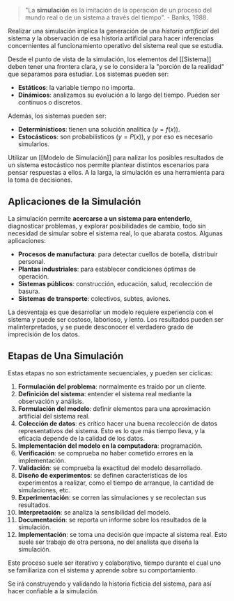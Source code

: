 > "La **simulación** es la imitación de la operación de un proceso del mundo real o de un sistema a través del tiempo". - Banks, 1988.

Realizar una simulación implica la generación de una _historia artificial_ del sistema y la observación de esa historia artificial para hacer inferencias concernientes al funcionamiento operativo del sistema real que se estudia.

Desde el punto de vista de la simulación, los elementos del [[Sistema]] deben tener una frontera clara, y se lo considera la "porción de la realidad" que separamos para estudiar. Los sistemas pueden ser:

- **Estáticos**: la variable tiempo no importa.
- **Dinámicos**: analizamos su evolución a lo largo del tiempo. Pueden ser continuos o discretos.

Además, los sistemas pueden ser:

- **Determinísticos**: tienen una solución analítica ($y = f(x)$).
- **Estocásticos**: son probabilísticos ($y = P(x)$), y por eso es necesario simularlos.

Utilizar un [[Modelo de Simulación]] para nalizar los posibles resultados de un sistema estocástico nos permite plantear distintos escenarios para pensar respuestas a ellos. A la larga, la simulación es una herramienta para la toma de decisiones.

## Aplicaciones de la Simulación

La simulación permite **acercarse a un sistema para entenderlo**, diagnosticar problemas, y explorar posibilidades de cambio, todo sin necesidad de simular sobre el sistema real, lo que abarata costos. Algunas aplicaciones:

- **Procesos de manufactura**: para detectar cuellos de botella, distribuir personal.
- **Plantas industriales**: para establecer condiciones óptimas de operación.
- **Sistemas públicos**: construcción, educación, salud, recolección de basura.
- **Sistemas de transporte**: colectivos, subtes, aviones.

La desventaja es que desarrollar un modelo requiere experiencia con el sistema y puede ser costoso, laborioso, y lento. Los resultados pueden ser malinterpretados, y se puede desconocer el verdadero grado de imprecisión de los datos.

## Etapas de Una Simulación

Estas etapas no son estrictamente secuenciales, y pueden ser cíclicas:

1. **Formulación del problema**: normalmente es traído por un cliente.
2. **Definición del sistema**: entender el sistema real mediante la observación y análisis.
3. **Formulación del modelo**: definir elementos para una aproximación artificial del sistema real.
4. **Colección de datos**: es crítico hacer una buena recolección de datos representativos del sistema. Esto es lo que más tiempo lleva, y la eficacia depende de la calidad de los datos.
5. **Implementación del modelo en la computadora**: programación.
6. **Verificación**: se comprueba no haber cometido errores en la implementación.
7. **Validación**: se comprueba la exactitud del modelo desarrollado.
8. **Diseño de experimentos**: se definen características de los experimentos a realizar, como el tiempo de arranque, la cantidad de simulaciones, etc.
9. **Experimentación**: se corren las simulaciones y se recolectan sus resultados.
10. **Interpretación**: se analiza la sensibilidad del modelo.
11. **Documentación**: se reporta un informe sobre los resultados de la simulación.
12. **Implementación**: se toma una decisión que impacte al sistema real. Esto suele ser trabajo de otra persona, no del analista que diseña la simulación.

Este proceso suele ser iterativo y colaborativo, tiempo durante el cual uno se familiariza con el sistema y aprende sobre su comportamiento.

Se irá construyendo y validando la historia ficticia del sistema, para así hacer confiable a la simulación.
